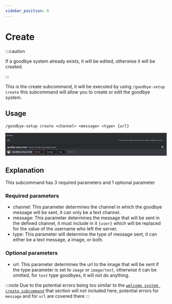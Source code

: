 ```yaml
---
sidebar_position: 0
---
```


# Create

:::caution

If a goodbye system already exists, it will be edited, otherwise it will be created.

:::

This is the create subcommand, it will be executed by using `/goodbye-setup create` this subcommand will allow you to create or edit the goodbye system.

## Usage

`/goodbye-setup create <channel> <message> <type> {url}`

![create command img](./img/goodbyeCommandCreate.png)

## Explanation

This subcommand has 3 required parameters and 1 optional parameter

### Required parameters

* channel: This parameter determines the channel in which the goodbye message will be sent, it can only be a text channel.
* message: This parameter determines the message that will be sent in the defined channel, it must include in it `{user}` which will be replaced for the value of the username who left the server.
* type: This parameter will determine the type of message sent, it can either be a text message, a image, or both.

### Optional parameters

* url: This parameter determines the url to the image that will be sent if the type parameter is set to `image` or `image/text`, otherwise it can be omitted, for `text` type goodbyes, it will not do anything.

:::note
Due to the potential errors being too similar to the [`welcome system create subcommand`](/docs/announcements/welcomes-system/create) that section will not included here, potential errors for `message` and for `url` are covered there
:::